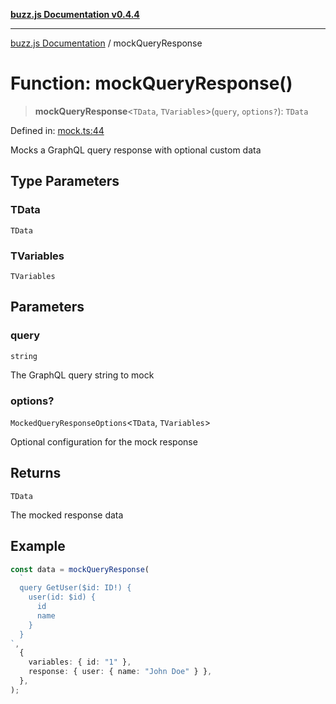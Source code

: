 [**buzz.js Documentation v0.4.4**](../README.md)

---

[buzz.js Documentation](../README.md) / mockQueryResponse

# Function: mockQueryResponse()

> **mockQueryResponse**\<`TData`, `TVariables`\>(`query`, `options?`): `TData`

Defined in: [mock.ts:44](https://github.com/Flatbook/buzz.js/blob/b6b990c75387d5345f670c58e688921c51432841/src/mock.ts#L44)

Mocks a GraphQL query response with optional custom data

## Type Parameters

### TData

`TData`

### TVariables

`TVariables`

## Parameters

### query

`string`

The GraphQL query string to mock

### options?

`MockedQueryResponseOptions`\<`TData`, `TVariables`\>

Optional configuration for the mock response

## Returns

`TData`

The mocked response data

## Example

```typescript
const data = mockQueryResponse(
  `
  query GetUser($id: ID!) {
    user(id: $id) {
      id
      name
    }
  }
`,
  {
    variables: { id: "1" },
    response: { user: { name: "John Doe" } },
  },
);
```
